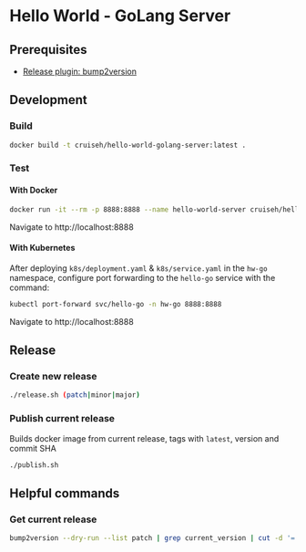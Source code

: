 # Hello World - GoLang Server

## Prerequisites

- [Release plugin: bump2version](https://github.com/c4urself/bump2version)

## Development

### Build

```sh
docker build -t cruiseh/hello-world-golang-server:latest .
```

### Test

#### With Docker

```sh
docker run -it --rm -p 8888:8888 --name hello-world-server cruiseh/hello-world-golang-server
```

Navigate to http://localhost:8888

#### With Kubernetes

After deploying `k8s/deployment.yaml` & `k8s/service.yaml` in the `hw-go` namespace, configure port forwarding to the `hello-go` service with the command:

```sh
kubectl port-forward svc/hello-go -n hw-go 8888:8888
```

Navigate to http://localhost:8888

## Release

### Create new release

```sh
./release.sh (patch|minor|major)
```

### Publish current release

Builds docker image from current release, tags with `latest`, version and commit SHA

```sh
./publish.sh
```

## Helpful commands

### Get current release

```sh
bump2version --dry-run --list patch | grep current_version | cut -d '=' -f2
```